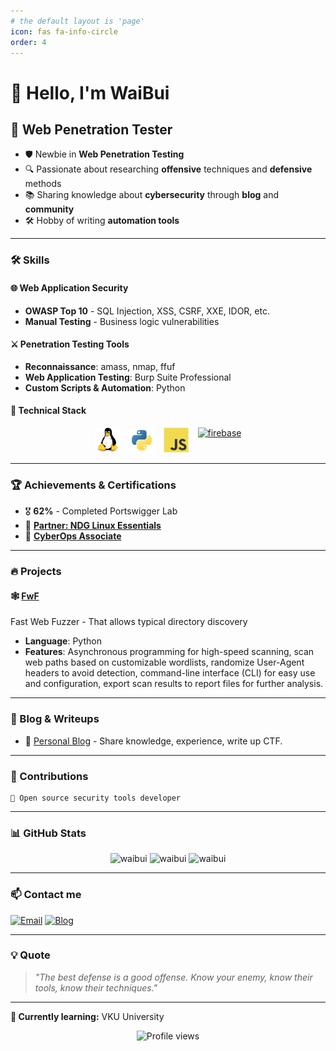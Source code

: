 ```yaml
---
# the default layout is 'page'
icon: fas fa-info-circle
order: 4
---
```


# 👋 Hello, I'm **WaiBui**

## 🔐 Web Penetration Tester
- 🛡️ Newbie in **Web Penetration Testing**
- 🔍 Passionate about researching **offensive** techniques and **defensive** methods
- 📚 Sharing knowledge about **cybersecurity** through **blog** and **community**
- 🛠️ Hobby of writing **automation tools**

---

### 🛠️ Skills

#### 🌐 Web Application Security
- **OWASP Top 10** - SQL Injection, XSS, CSRF, XXE, IDOR, etc.
- **Manual Testing** - Business logic vulnerabilities

#### ⚔️ Penetration Testing Tools
- **Reconnaissance**: amass, nmap, ffuf
- **Web Application Testing**: Burp Suite Professional
- **Custom Scripts & Automation**: Python

#### 🔧 Technical Stack
<div align="center" style="display: flex; justify-content: center; gap: 15px; flex-wrap: wrap;">
  <a href="https://www.linux.org/" target="_blank" rel="noreferrer"> 
    <img src="https://raw.githubusercontent.com/devicons/devicon/master/icons/linux/linux-original.svg" alt="linux" width="40" height="40"/> 
  </a>
  <a href="https://www.python.org" target="_blank" rel="noreferrer"> 
    <img src="https://raw.githubusercontent.com/devicons/devicon/master/icons/python/python-original.svg" alt="python" width="40" height="40"/> 
  </a>
  <a href="https://developer.mozilla.org/en-US/docs/Web/JavaScript" target="_blank" rel="noreferrer"> 
    <img src="https://raw.githubusercontent.com/devicons/devicon/master/icons/javascript/javascript-original.svg" alt="javascript" width="40" height="40"/> 
  </a>
  <a href="https://firebase.google.com/" target="_blank" rel="noreferrer"> 
    <img src="https://www.vectorlogo.zone/logos/firebase/firebase-icon.svg" alt="firebase" width="40" height="40"/> 
  </a>
</div>

---

### 🏆 Achievements & Certifications
- 🎖️ **62%** - Completed Portswigger Lab
- 📜 [**Partner: NDG Linux Essentials**](https://drive.google.com/file/d/1eFNS036rPG28IKogof1mNDJP0zXhcZe9/viewpopo)
- 📜 [**CyberOps Associate**](https://drive.google.com/file/d/1U12hd01IuAuZlVtGRRHbeM5xJ8Eff4uv/view)

---

### 🔥 Projects

#### 🕸️ [FwF](https://github.com/waibui/fwf)
Fast Web Fuzzer - That allows typical directory discovery
- **Language**: Python
- **Features**: Asynchronous programming for high-speed scanning, scan web paths based on customizable wordlists, randomize User-Agent headers to avoid detection, command-line interface (CLI) for easy use and configuration, export scan results to report files for further analysis.

---

### 📝 Blog & Writeups
- 📄 [Personal Blog](https://waibui.github.io) - Share knowledge, experience, write up CTF.

---

### 🌟 Contributions
```text
🔹 Open source security tools developer
```

---

### 📊 GitHub Stats
<div align="center">
  <img height="180em" src="https://github-readme-stats.vercel.app/api?username=waibui&show_icons=true&locale=en&theme=dark" alt="waibui" />
  <img height="180em" src="https://github-readme-stats.vercel.app/api/top-langs/?username=waibui&layout=compact&langs_count=7&theme=dark" alt="waibui"/>
  <img height="180em" src="https://github-readme-streak-stats.herokuapp.com/?user=waibui&theme=dark" alt="waibui" />
</div>

---

### 📫 Contact me
[![Email](https://img.shields.io/badge/-Email-D14836?style=flat-square&logo=gmail&logoColor=white)](mailto:buivanyk4@gmail.com)
[![Blog](https://img.shields.io/badge/-Blog-FF5722?style=flat-square&logo=blogger&logoColor=white)](https://waibui.github.io)

---

### 💡 Quote
> *"The best defense is a good offense. Know your enemy, know their tools, know their techniques."*

---

**🎯 Currently learning:** VKU University
<div align="center">
  <img src="https://komarev.com/ghpvc/?username=waibui&color=red&style=flat-square&label=Profile+Views" alt="Profile views" />
</div>


